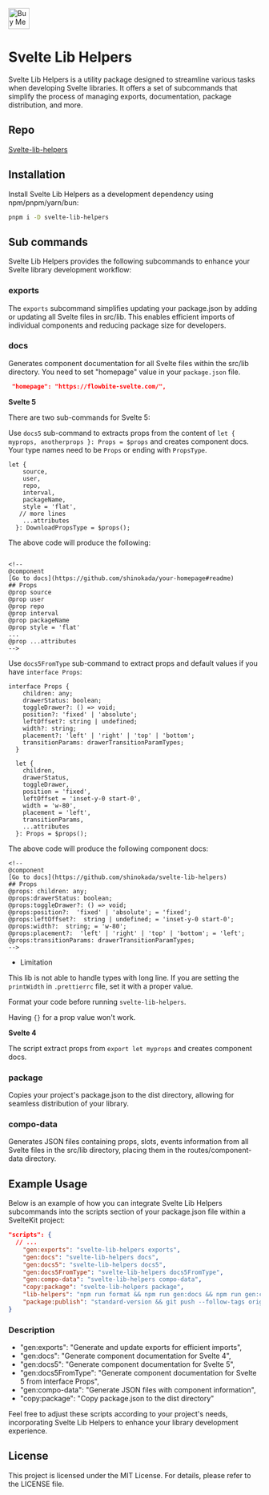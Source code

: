 <a href='https://ko-fi.com/Z8Z2CHALG' target='_blank'><img height='42' style='border:0px;height:42px;' src='https://storage.ko-fi.com/cdn/kofi3.png?v=3' alt='Buy Me a Coffee at ko-fi.com' /></a>

# Svelte Lib Helpers

Svelte Lib Helpers is a utility package designed to streamline various tasks when developing Svelte libraries. It offers a set of subcommands that simplify the process of managing exports, documentation, package distribution, and more.

## Repo

[Svelte-lib-helpers](https://github.com/shinokada/svelte-lib-helpers)

## Installation

Install Svelte Lib Helpers as a development dependency using npm/pnpm/yarn/bun:

```sh
pnpm i -D svelte-lib-helpers
```

## Sub commands

Svelte Lib Helpers provides the following subcommands to enhance your Svelte library development workflow:

### exports

The `exports` subcommand simplifies updating your package.json by adding or updating all Svelte files in src/lib. This enables efficient imports of individual components and reducing package size for developers.

### docs

Generates component documentation for all Svelte files within the src/lib directory. 
You need to set "homepage" value in your `package.json` file.

```json
 "homepage": "https://flowbite-svelte.com/",
```

**Svelte 5**

There are two sub-commands for Svelte 5:

Use `docs5` sub-command to extracts props from the content of `let { myprops, anotherprops }: Props = $props` and creates component docs. Your type names need to be `Props` or ending with `PropsType`.

```
let {
    source,
    user,
    repo,
    interval,
    packageName,
    style = 'flat',
   // more lines
    ...attributes
  }: DownloadPropsType = $props();
```

The above code will produce the following:

```

<!--
@component
[Go to docs](https://github.com/shinokada/your-homepage#readme)
## Props
@prop source
@prop user
@prop repo
@prop interval
@prop packageName
@prop style = 'flat'
...
@prop ...attributes
-->

```

Use `docs5FromType` sub-command to extract props and default values if you have `interface Props`:

```
interface Props {
    children: any;
    drawerStatus: boolean;
    toggleDrawer?: () => void;
    position?: 'fixed' | 'absolute';
    leftOffset?: string | undefined;
    width?: string;
    placement?: 'left' | 'right' | 'top' | 'bottom';
    transitionParams: drawerTransitionParamTypes;
  }

  let {
    children,
    drawerStatus,
    toggleDrawer,
    position = 'fixed',
    leftOffset = 'inset-y-0 start-0',
    width = 'w-80',
    placement = 'left',
    transitionParams,
    ...attributes
  }: Props = $props();
```

The above code will produce the following component docs:

```
<!--
@component
[Go to docs](https://github.com/shinokada/svelte-lib-helpers)
## Props
@props: children: any;
@props:drawerStatus: boolean;
@props:toggleDrawer?: () => void;
@props:position?:  'fixed' | 'absolute'; = 'fixed';
@props:leftOffset?:  string | undefined; = 'inset-y-0 start-0';
@props:width?:  string; = 'w-80';
@props:placement?:  'left' | 'right' | 'top' | 'bottom'; = 'left';
@props:transitionParams: drawerTransitionParamTypes;
-->
```

- Limitation

This lib is not able to handle types with long line. If you are setting the `printWidth` in `.prettierrc` file, set it with a proper value.

Format your code before running `svelte-lib-helpers`.

Having `{}` for a prop value won't work.

**Svelte 4**

The script extract props from `export let myprops` and creates component docs.

### package

Copies your project's package.json to the dist directory, allowing for seamless distribution of your library.

### compo-data

Generates JSON files containing props, slots, events information from all Svelte files in the src/lib directory, placing them in the routes/component-data directory.

## Example Usage

Below is an example of how you can integrate Svelte Lib Helpers subcommands into the scripts section of your package.json file within a SvelteKit project:

```json
"scripts": {
  // ...
    "gen:exports": "svelte-lib-helpers exports",
    "gen:docs": "svelte-lib-helpers docs",
    "gen:docs5": "svelte-lib-helpers docs5",
    "gen:docs5FromType": "svelte-lib-helpers docs5FromType",
    "gen:compo-data": "svelte-lib-helpers compo-data",
    "copy:package": "svelte-lib-helpers package",
    "lib-helpers": "npm run format && npm run gen:docs && npm run gen:compo-data && npm run package && npm run gen:exports && npm run copy:package",
    "package:publish": "standard-version && git push --follow-tags origin main && npm publish"
}
```

### Description

- "gen:exports": "Generate and update exports for efficient imports",
- "gen:docs": "Generate component documentation for Svelte 4",
- "gen:docs5": "Generate component documentation for Svelte 5",
- "gen:docs5FromType": "Generate component documentation for Svelte 5 from interface Props",
- "gen:compo-data": "Generate JSON files with component information",
- "copy:package": "Copy package.json to the dist directory"

Feel free to adjust these scripts according to your project's needs, incorporating Svelte Lib Helpers to enhance your library development experience.

## License

This project is licensed under the MIT License. For details, please refer to the LICENSE file.